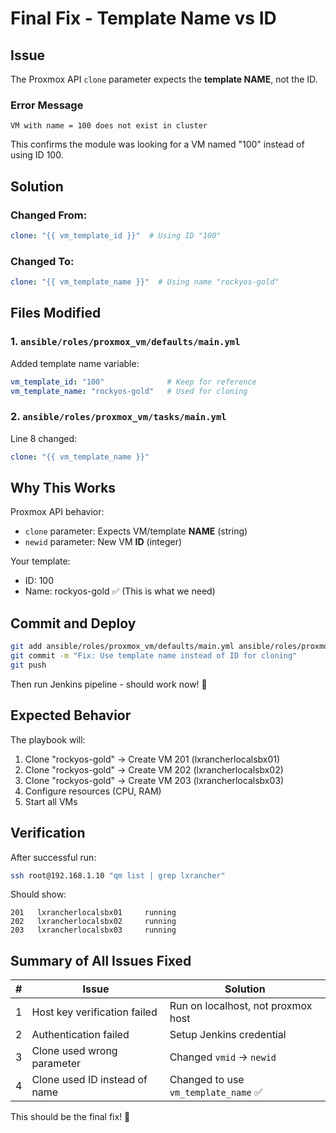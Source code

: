 # Final Fix - Template Name vs ID

## Issue
The Proxmox API `clone` parameter expects the **template NAME**, not the ID.

### Error Message
```
VM with name = 100 does not exist in cluster
```

This confirms the module was looking for a VM named "100" instead of using ID 100.

## Solution

### Changed From:
```yaml
clone: "{{ vm_template_id }}"  # Using ID "100"
```

### Changed To:
```yaml
clone: "{{ vm_template_name }}"  # Using name "rockyos-gold"
```

## Files Modified

### 1. `ansible/roles/proxmox_vm/defaults/main.yml`
Added template name variable:
```yaml
vm_template_id: "100"              # Keep for reference
vm_template_name: "rockyos-gold"   # Used for cloning
```

### 2. `ansible/roles/proxmox_vm/tasks/main.yml`
Line 8 changed:
```yaml
clone: "{{ vm_template_name }}"
```

## Why This Works

Proxmox API behavior:
- `clone` parameter: Expects VM/template **NAME** (string)
- `newid` parameter: New VM **ID** (integer)

Your template:
- ID: 100
- Name: rockyos-gold ✅ (This is what we need)

## Commit and Deploy

```bash
git add ansible/roles/proxmox_vm/defaults/main.yml ansible/roles/proxmox_vm/tasks/main.yml FINAL_FIX.md
git commit -m "Fix: Use template name instead of ID for cloning"
git push
```

Then run Jenkins pipeline - should work now! 🎉

## Expected Behavior

The playbook will:
1. Clone "rockyos-gold" → Create VM 201 (lxrancherlocalsbx01)
2. Clone "rockyos-gold" → Create VM 202 (lxrancherlocalsbx02)
3. Clone "rockyos-gold" → Create VM 203 (lxrancherlocalsbx03)
4. Configure resources (CPU, RAM)
5. Start all VMs

## Verification

After successful run:
```bash
ssh root@192.168.1.10 "qm list | grep lxrancher"
```

Should show:
```
201   lxrancherlocalsbx01     running
202   lxrancherlocalsbx02     running
203   lxrancherlocalsbx03     running
```

## Summary of All Issues Fixed

| # | Issue | Solution |
|---|-------|----------|
| 1 | Host key verification failed | Run on localhost, not proxmox host |
| 2 | Authentication failed | Setup Jenkins credential |
| 3 | Clone used wrong parameter | Changed `vmid` → `newid` |
| 4 | Clone used ID instead of name | Changed to use `vm_template_name` ✅ |

This should be the final fix! 🚀
